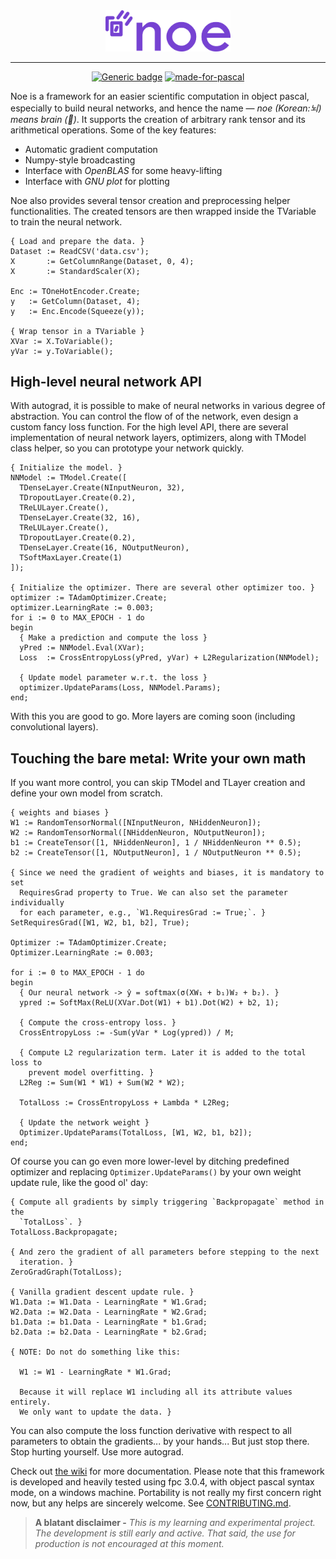 <div align="center">
<img src="assets/raster/logo-light.png" alt="logo" width="200px"></img>
</div>

***

<div align="center">
  
[![Generic badge](https://img.shields.io/badge/license-MIT-blue.svg)](https://shields.io/)
[![made-for-pascal](https://img.shields.io/badge/Made%20for-object%20pascal-e9448a.svg)](https://code.visualstudio.com/)

</div>

Noe is a framework for an easier scientific computation in object pascal, especially to build neural networks, and hence the name — *noe (Korean:뇌) means brain (🧠)*. It supports the creation of arbitrary rank tensor and its arithmetical operations. Some of the key features:
- Automatic gradient computation
- Numpy-style broadcasting
- Interface with *OpenBLAS* for some heavy-lifting
- Interface with *GNU plot* for plotting

Noe also provides several tensor creation and preprocessing helper functionalities. The created tensors are then wrapped inside the TVariable to train the neural network.

```delphi
{ Load and prepare the data. }
Dataset := ReadCSV('data.csv');
X       := GetColumnRange(Dataset, 0, 4);
X       := StandardScaler(X);

Enc := TOneHotEncoder.Create;    
y   := GetColumn(Dataset, 4);
y   := Enc.Encode(Squeeze(y));

{ Wrap tensor in a TVariable }
XVar := X.ToVariable();
yVar := y.ToVariable();
```

## High-level neural network API
With autograd, it is possible to make of neural networks in various degree of abstraction. You can control the flow of of the network, even design a custom fancy loss function. For the high level API, there are several implementation of neural network layers, optimizers, along with TModel class helper, so you can prototype your network quickly.
```delphi
{ Initialize the model. }
NNModel := TModel.Create([
  TDenseLayer.Create(NInputNeuron, 32),
  TDropoutLayer.Create(0.2),
  TReLULayer.Create(),
  TDenseLayer.Create(32, 16),
  TReLULayer.Create(),
  TDropoutLayer.Create(0.2),
  TDenseLayer.Create(16, NOutputNeuron),
  TSoftMaxLayer.Create(1)
]);

{ Initialize the optimizer. There are several other optimizer too. }
optimizer := TAdamOptimizer.Create;
optimizer.LearningRate := 0.003;
for i := 0 to MAX_EPOCH - 1 do
begin
  { Make a prediction and compute the loss }
  yPred := NNModel.Eval(XVar);
  Loss  := CrossEntropyLoss(yPred, yVar) + L2Regularization(NNModel);
  
  { Update model parameter w.r.t. the loss }
  optimizer.UpdateParams(Loss, NNModel.Params);
end;
```
With this you are good to go. More layers are coming soon (including convolutional layers).

## Touching the bare metal: Write your own math
If you want more control, you can skip TModel and TLayer creation and define your own model from scratch.
```delphi
{ weights and biases }
W1 := RandomTensorNormal([NInputNeuron, NHiddenNeuron]);
W2 := RandomTensorNormal([NHiddenNeuron, NOutputNeuron]);
b1 := CreateTensor([1, NHiddenNeuron], 1 / NHiddenNeuron ** 0.5);
b2 := CreateTensor([1, NOutputNeuron], 1 / NOutputNeuron ** 0.5); 

{ Since we need the gradient of weights and biases, it is mandatory to set
  RequiresGrad property to True. We can also set the parameter individually
  for each parameter, e.g., `W1.RequiresGrad := True;`. }
SetRequiresGrad([W1, W2, b1, b2], True);

Optimizer := TAdamOptimizer.Create;
Optimizer.LearningRate := 0.003;

for i := 0 to MAX_EPOCH - 1 do
begin
  { Our neural network -> ŷ = softmax(σ(XW₁ + b₁)W₂ + b₂). }
  ypred := SoftMax(ReLU(XVar.Dot(W1) + b1).Dot(W2) + b2, 1);

  { Compute the cross-entropy loss. }
  CrossEntropyLoss := -Sum(yVar * Log(ypred)) / M;

  { Compute L2 regularization term. Later it is added to the total loss to
    prevent model overfitting. }
  L2Reg := Sum(W1 * W1) + Sum(W2 * W2);

  TotalLoss := CrossEntropyLoss + Lambda * L2Reg;

  { Update the network weight }
  Optimizer.UpdateParams(TotalLoss, [W1, W2, b1, b2]);
end;
```

Of course you can go even more lower-level by ditching predefined optimizer and replacing `Optimizer.UpdateParams()` by your own weight update rule, like the good ol' day:
```delphi
{ Compute all gradients by simply triggering `Backpropagate` method in the 
  `TotalLoss`. }
TotalLoss.Backpropagate;

{ And zero the gradient of all parameters before stepping to the next 
  iteration. }
ZeroGradGraph(TotalLoss);

{ Vanilla gradient descent update rule. }
W1.Data := W1.Data - LearningRate * W1.Grad;
W2.Data := W2.Data - LearningRate * W2.Grad;
b1.Data := b1.Data - LearningRate * b1.Grad;
b2.Data := b2.Data - LearningRate * b2.Grad;

{ NOTE: Do not do something like this:
  
  W1 := W1 - LearningRate * W1.Grad;
  
  Because it will replace W1 including all its attribute values entirely.
  We only want to update the data. }
```
You can also compute the loss function derivative with respect to all parameters to obtain the gradients... by your hands... But just stop there. Stop hurting yourself. Use more autograd.

Check out [the wiki](https://github.com/ariaghora/noe/wiki) for more documentation. Please note that this framework is developed and heavily tested using fpc 3.0.4, with object pascal syntax mode, on a windows machine. Portability is not really my first concern right now, but any helps are sincerely welcome. See [CONTRIBUTING.md](CONTRIBUTING.md).

> **A blatant disclaimer -** *This is my learning and experimental project. The development is still early and active. That said, the use for production is not encouraged at this moment.*
